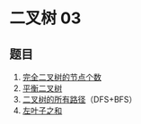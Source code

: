 # 二叉树 03

## 题目

1. [完全二叉树的节点个数](./完全二叉树的节点个数/)
2. [平衡二叉树](./平衡二叉树/)
3. [二叉树的所有路径](./二叉树的所有路径/)（DFS+BFS）
4. [左叶子之和](./左叶子之和/)
